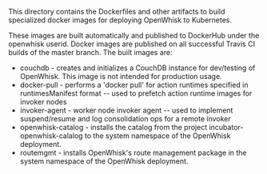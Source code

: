 <!--
#
# Licensed to the Apache Software Foundation (ASF) under one or more
# contributor license agreements.  See the NOTICE file distributed with
# this work for additional information regarding copyright ownership.
# The ASF licenses this file to You under the Apache License, Version 2.0
# (the "License"); you may not use this file except in compliance with
# the License.  You may obtain a copy of the License at
#
#     http://www.apache.org/licenses/LICENSE-2.0
#
# Unless required by applicable law or agreed to in writing, software
# distributed under the License is distributed on an "AS IS" BASIS,
# WITHOUT WARRANTIES OR CONDITIONS OF ANY KIND, either express or implied.
# See the License for the specific language governing permissions and
# limitations under the License.
#
-->

This directory contains the Dockerfiles and other artifacts to
build specialized docker images for deploying OpenWhisk to Kubernetes.

These images are built automatically and published
to DockerHub under the openwhisk userid.  Docker images are
published on all successful Travis CI builds of the master branch.
The built images are:
  * couchdb - creates and initializes a CouchDB instance for
    dev/testing of OpenWhisk.  This image is not intended for
    production usage.
  * docker-pull - performs a 'docker pull' for action runtimes
    specified in runtimesManifest format -- used to prefetch
    action runtime images for invoker nodes
  * invoker-agent - worker node invoker agent -- used to implement
    suspend/resume and log consolidation ops for a remote invoker
  * openwhisk-catalog - installs the catalog from the project
    incubator-openwhisk-calalog to the system namespace of the
    OpenWhisk deployment.
  * routemgmt - installs OpenWhisk's route management package
    in the system namespace of the OpenWhisk deployment.
